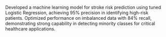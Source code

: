 Developed a machine learning model for stroke risk prediction using tuned Logistic Regression, achieving 95%
precision in identifying high-risk patients.
Optimized performance on imbalanced data with 84% recall, demonstrating strong capability in detecting minority
classes for critical healthcare applications.
